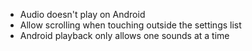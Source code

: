 - Audio doesn't play on Android
- Allow scrolling when touching outside the settings list
- Android playback only allows one sounds at a time
